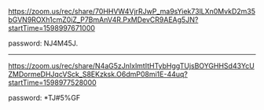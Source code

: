 https://zoom.us/rec/share/70HHVW4VjrRJwP_ma9sYiek73lLXn0MvkD2m35bGVN9ROXh1cmZ0iZ_P7BmAnV4R.PxMDevCR9AEAg5JN?startTime=1598997671000

password: NJ4M45J.

---


https://zoom.us/rec/share/N4aG5zJnIxlmtItHTybHggTUjsBOYGHHSd43YcUZMDormeDHJqcVSck_S8EKzksk.O6dmP08mi1E-44uq?startTime=1598977528000

password: *TJ#5%GF
